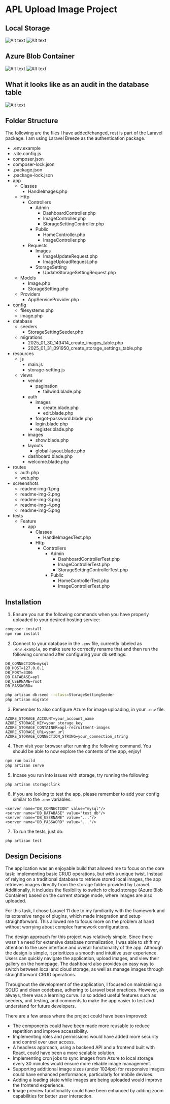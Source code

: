 # APL Upload Image Project

## Local Storage
![Alt text](/screenshots/readme-img-1.png?raw=true "Screenshot 1")
![Alt text](/screenshots/readme-img-2.png?raw=true "Screenshot 2")

## Azure Blob Container
![Alt text](/screenshots/readme-img-3.png?raw=true "Screenshot 3")
![Alt text](/screenshots/readme-img-4.png?raw=true "Screenshot 4")

## What it looks like as an audit in the database table
![Alt text](/screenshots/readme-img-5.png?raw=true "Screenshot 5")

## Folder Structure

The following are the files I have added/changed, rest is part of the Laravel package.
I am using Laravel Breeze as the authentication package.

- .env.example
- .vite.config.js
- composer.json
- composer-lock.json
- .package.json
- .package-lock.json
- app
    - Classes
        - HandleImages.php
    - Http
        - Controllers
            - Admin
                - DashboardController.php
                - ImageController.php
                - StorageSettingController.php
            - Public
                - HomeController.php
                - ImageController.php
        - Requests
            - Images
                - ImageUpdateRequest.php
                - ImageUploadRequest.php
            - StorageSetting
                - UpdateStorageSettingRequest.php
    - Models
        - Image.php
        - StorageSetting.php
    - Providers
        - AppServiceProvider.php
- config
    - filesystems.php
    - image.php
- database
    - seeders
        - StorageSettingSeeder.php
    - migrations
        - 2025_01_30_143414_create_images_table.php
        - 2025_01_31_091950_create_storage_settings_table.php
- resources 
    - js
        - main.js
        - storage-setting.js
    - views
        - vendor
            - pagination
                - tailwind.blade.php
        - auth
            - images
                - create.blade.php
                - edit.blade.php
            - forgot-password.blade.php
            - login.blade.php
            - register.blade.php
        - images
            - show.blade.php
        - layouts
            - global-layout.blade.php
        - dashboard.blade.php
        - welcome.blade.php
- routes
    - auth.php
    - web.php
- screenshots
    - readme-img-1.png
    - readme-img-2.png
    - readme-img-3.png
    - readme-img-4.png
    - readme-img-5.png
- tests
    - Feature
        - app
            - Classes
                - HandleImagesTest.php
            - Http
                - Controllers
                    - Admin
                        - DashboardControllerTest.php
                        - ImageControllerTest.php
                        - StorageSettingControllerTest.php
                    - Public 
                        - HomeControllerTest.php
                        - ImageControllerTest.php

## Installation

1. Ensure you run the following commands when you have properly uploaded to your desired hosting service:

```bash
composer install
npm run install
```

2. Connect to your database in the `.env` file, currently labeled as `.env.example`, so make sure to correctly rename that and then run the following command after configuring your db settings:

```
DB_CONNECTION=mysql
DB_HOST=127.0.0.1
DB_PORT=3306
DB_DATABASE=apl
DB_USERNAME=root
DB_PASSWORD=
```

```bash
php artisan db:seed --class=StorageSettingSeeder
php artisan migrate
```

3. Remember to also configure Azure for image uploading, in your `.env` file.

```
AZURE_STORAGE_ACCOUNT=your_account_name
AZURE_STORAGE_KEY=your_storage_key
AZURE_STORAGE_CONTAINER=apl-recruitment-images
AZURE_STORAGE_URL=your_url
AZURE_STORAGE_CONNECTION_STRING=your_connection_string
```

4. Then visit your browser after running the following command. You should be able to now explore the contents of the app, enjoy!

```bash
npm run build
php artisan serve
```

5. Incase you run into issues with storage, try running the following:

```
php artisan storage:link
```

6. If you are looking to test the app, please remember to add your config similar to the `.env` variables. 

```
<server name="DB_CONNECTION" value="mysql"/>
<server name="DB_DATABASE" value="test_db"/>
<server name="DB_USERNAME" value="..."/>
<server name="DB_PASSWORD" value="..."/>
```

7. To run the tests, just do:

```
php artisan test
```

## Design Decisions

The application was an enjoyable build that allowed me to focus on the core task: implementing basic CRUD operations, but with a unique twist. Instead of relying on a traditional database to retrieve stored local images, the app retrieves images directly from the storage folder provided by Laravel. Additionally, it includes the flexibility to switch to cloud storage (Azure Blob Container) based on the current storage mode, where images are also uploaded.

For this task, I chose Laravel 11 due to my familiarity with the framework and its extensive range of plugins, which made integration and setup straightforward. This allowed me to focus more on the problem at hand without worrying about complex framework configurations.

The design approach for this project was relatively simple. Since there wasn't a need for extensive database normalization, I was able to shift my attention to the user interface and overall functionality of the app. Although the design is simple, it prioritizes a smooth and intuitive user experience. Users can quickly navigate the application, upload images, and view their gallery on the homepage. The dashboard also provides an easy way to switch between local and cloud storage, as well as manage images through straightforward CRUD operations.

Throughout the development of the application, I focused on maintaining a SOLID and clean codebase, adhering to Laravel best practices. However, as always, there was a learning curve. I also added useful features such as seeders, unit testing, and comments to make the app easier to test and understand for future developers.

There are a few areas where the project could have been improved:

- The components could have been made more reusable to reduce repetition and improve accessibility.
- Implementing roles and permissions would have added more security and control over user access.
- A headless approach, using a backend API and a frontend built with React, could have been a more scalable solution.
- Implementing cron jobs to sync images from Azure to local storage every 30 minutes would ensure more reliable image management.
- Supporting additional image sizes (under 1024px) for responsive images could have enhanced performance, particularly for mobile devices.
- Adding a loading state while images are being uploaded would improve the frontend experience.
- Image preview functionality could have been enhanced by adding zoom capabilities for better user interaction.
